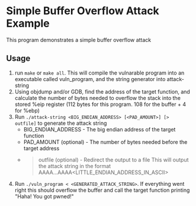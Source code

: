 # Simple Buffer Overflow Attack Example

This program demonstrates a simple buffer overflow attack

## Usage
1. run `make` or `make all`. This will compile the vulnarable program into an executable called vuln_program, and the string generator into attack-string
2. Using objdump and/or GDB, find the address of the target function, and calculate the number of bytes needed to overflow the stack into the stored %eip register (112 bytes for this program. 108 for the buffer + 4 for %ebp)
3. Run `./attack-string <BIG_ENDIAN_ADDRESS> [<PAD_AMOUNT>] [> outfile]` to generate the attack string
	* 	BIG_ENDIAN_ADDRESS - The big endian address of the target function 
	* 	PAD_AMOUNT (optional) - The number of bytes needed before the target address
	*	> outfile (optional) - Redirect the output to a file
	This will output the attack string in the format AAAA...AAAA<LITTLE_ENDIAN_ADDRESS_IN_ASCII>
4. Run `./vuln_program < <GENERATED_ATTACK_STRING>`. If everything went right this should overflow the buffer and call the target function printing "Haha! You got pwned!"
